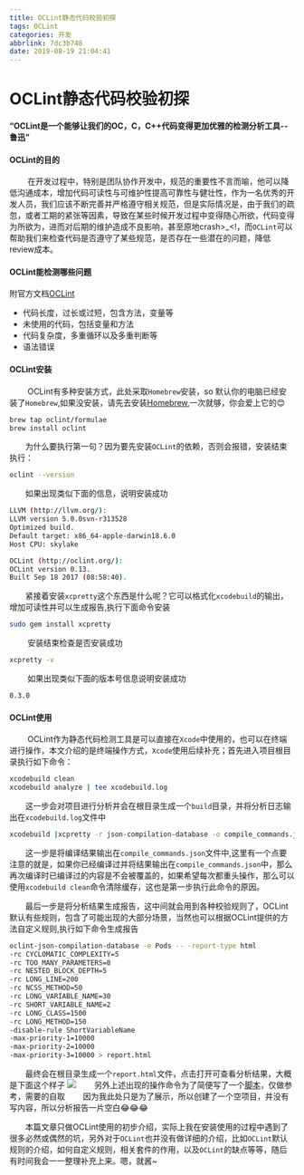 ```yaml
---
title: OCLint静态代码校验初探
tags: OCLint
categories: 开发
abbrlink: 7dc3b748
date: 2019-08-19 21:04:41
---
```

# OCLint静态代码校验初探

**“OCLint是一个能够让我们的OC，C，C++代码变得更加优雅的检测分析工具--鲁迅”**


#### OCLint的目的
&emsp;&emsp; 在开发过程中，特别是团队协作开发中，规范的重要性不言而喻，他可以降低沟通成本，增加代码可读性与可维护性提高可靠性与健壮性，作为一名优秀的开发人员，我们应该不断完善并严格遵守相关规范，但是实际情况是，由于我们的疏忽，或者工期的紧张等因素，导致在某些时候开发过程中变得随心所欲，代码变得为所欲为，进而对后期的维护造成不良影响，甚至原地crash>_<!，而`OCLint`可以帮助我们来检查代码是否遵守了某些规范，是否存在一些潜在的问题，降低review成本。

#### OCLint能检测哪些问题
附官方文档[OCLint](http://oclint.org)
* 代码长度，过长或过短，包含方法，变量等
* 未使用的代码，包括变量和方法
* 代码复杂度，多重循环以及多重判断等
* 语法错误

#### OCLint安装
&emsp;&emsp; OCLint有多种安装方式，此处采取`Homebrew`安装，so 默认你的电脑已经安装了`Homebrew`,如果没安装，请先去安装[Homebrew](https://brew.sh/index_zh-cn.html),一次就够，你会爱上它的😊

```sh
brew tap oclint/formulae
brew install oclint
```
&emsp;&emsp;为什么要执行第一句？因为要先安装`OCLint`的依赖，否则会报错，安装结束执行：
```sh
oclint --version
```
&emsp;&emsp;如果出现类似下面的信息，说明安装成功
```sh
LLVM (http://llvm.org/):
LLVM version 5.0.0svn-r313528
Optimized build.
Default target: x86_64-apple-darwin18.6.0
Host CPU: skylake

OCLint (http://oclint.org/):
OCLint version 0.13.
Built Sep 18 2017 (08:58:40).
```
&emsp;&emsp;紧接着安装`xcpretty`这个东西是什么呢？它可以格式化`xcodebuild`的输出，增加可读性并可以生成报告,执行下面命令安装

```sh
sudo gem install xcpretty
```
&emsp;&emsp; 安装结束检查是否安装成功
```sh
xcpretty -v
```
&emsp;&emsp; 如果出现类似下面的版本号信息说明安装成功
```sh
0.3.0
```

#### OCLint使用
&emsp;&emsp; OCLint作为静态代码检测工具是可以直接在`Xcode`中使用的，也可以在终端进行操作，本文介绍的是终端操作方式，`Xcode`使用后续补充；首先进入项目根目录执行如下命令：
```sh
xcodebuild clean 
xcodebuild analyze | tee xcodebuild.log 
```
&emsp;&emsp;这一步会对项目进行分析并会在根目录生成一个`build`目录，并将分析日志输出在`xcodebuild.log`文件中

```sh
xcodebuild |xcpretty -r json-compilation-database -o compile_commands.json 
```
&emsp;&emsp;这一步是将编译结果输出在`compile_commands.json`文件中,这里有一个点要注意的就是，如果你已经编译过并将结果输出在`compile_commands.json`中，那么再次编译时已编译过的内容是不会被覆盖的，如果希望每次都重头操作，那么可以使用`xcodebuild clean`命令清除缓存，这也是第一步执行此命令的原因。

&emsp;&emsp;最后一步是将分析结果生成报告，这中间就会用到各种校验规则了，OCLint默认有些规则，包含了可能出现的大部分场景，当然也可以根据OCLint提供的方法自定义规则,执行如下命令生成报告

```sh
oclint-json-compilation-database -e Pods -- -report-type html 
-rc CYCLOMATIC_COMPLEXITY=5 
-rc TOO_MANY_PARAMETERS=8
-rc NESTED_BLOCK_DEPTH=5
-rc LONG_LINE=200 
-rc NCSS_METHOD=50
-rc LONG_VARIABLE_NAME=30 
-rc SHORT_VARIABLE_NAME=2
-rc LONG_CLASS=1500
-rc LONG_METHOD=150
-disable-rule ShortVariableName 
-max-priority-1=10000 
-max-priority-2=10000 
-max-priority-3=10000 > report.html
```

&emsp;&emsp;最终会在根目录生成一个`report.html`文件，点击打开可查看分析结果，大概是下面这个样子
![](https://s1.ax1x.com/2020/03/19/8yHn8U.md.png)
&emsp;&emsp;另外上述出现的操作命令为了简便写了一个[脚本](https://github.com/shengguangdaren/OCLint.git)，仅做参考，需要的自取
&emsp;&emsp;因为我此处只是为了展示，所以创建了一个空项目，并没有写内容，所以分析报告一片空白😂😂😂

&emsp;&emsp;本篇文章只做OCLint使用的初步介绍，实际上我在安装使用的过程中遇到了很多必然或偶然的坑，另外对于`OCLint`也并没有做详细的介绍，比如`OCLint`默认规则的介绍，如何自定义规则，相关套件的作用，以及`OCLint`的缺点等等，随后有时间我会一一整理补充上来。嗯，就酱~








